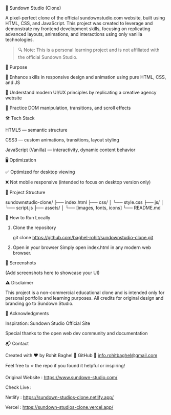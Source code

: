🌇 Sundown Studio (Clone)

A pixel-perfect clone of the official sundownstudio.com website, built using HTML, CSS, and JavaScript. This project was created to leverage and demonstrate my frontend development skills, focusing on replicating advanced layouts, animations, and interactions using only vanilla technologies.

> 🔍 Note: This is a personal learning project and is not affiliated with the official Sundown Studio.

🎯 Purpose

🚀 Enhance skills in responsive design and animation using pure HTML, CSS, and JS

🎨 Understand modern UI/UX principles by replicating a creative agency website

🧠 Practice DOM manipulation, transitions, and scroll effects

🛠️ Tech Stack

HTML5 — semantic structure

CSS3 — custom animations, transitions, layout styling

JavaScript (Vanilla) — interactivity, dynamic content behavior

🖥️ Optimization

✅ Optimized for desktop viewing

❌ Not mobile responsive (intended to focus on desktop version only)

📁 Project Structure

sundownstudio-clone/
├── index.html
├── css/
│   └── style.css
├── js/
│   └── script.js
├── assets/
│   └── [images, fonts, icons]
└── README.md

🔧 How to Run Locally

   1. Clone the repository

      git clone  https://github.com/baghel-rohit/sundownstudio-clone.git


   2. Open in your browser Simply open  index.html in any modern web browser.

📸 Screenshots

(Add screenshots here to showcase your UI)

⚠️ Disclaimer

This project is a non-commercial educational clone and is intended only for personal portfolio and learning purposes. All credits for original design and branding go to Sundown Studio.

🙌 Acknowledgments

Inspiration: Sundown Studio Official Site

Special thanks to the open web dev community and documentation

📬 Contact

Created with ❤️ by Rohit Baghel
🔗 GitHub
📧 info.rohitbaghel@gmail.com

Feel free to ⭐ the repo if you found it helpful or inspiring!

Original Website : https://www.sundown-studio.com/

Check Live : 

Netlify : https://sundown-studios-clone.netlify.app/

Vercel : https://sundown-studios-clone.vercel.app/
